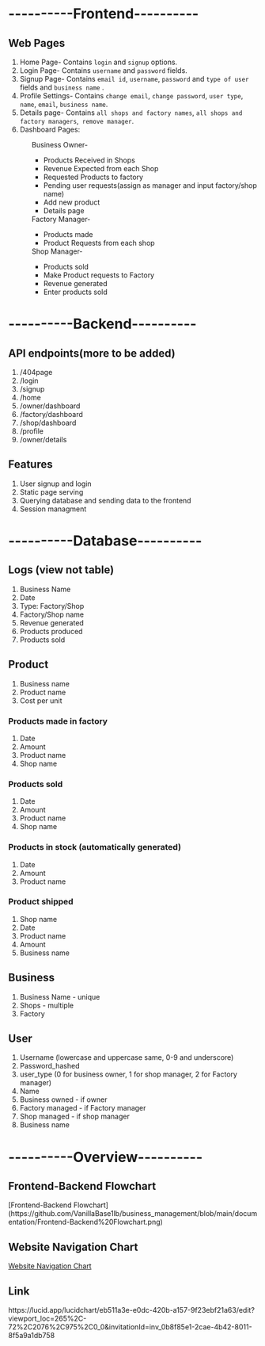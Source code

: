 <h1>----------Frontend----------</h1>

<h2>Web Pages </h2> 
<ol>
<li> Home Page- Contains <code>login</code> and <code>signup</code> options. </li>
<li> Login Page- Contains <code>username</code> and <code>password</code> fields. </li>
<li> Signup Page- Contains <code>email id</code>, <code>username</code>, <code>password</code> and <code>type of user</code> fields and <code>business name</code> . </li>
<li> Profile Settings-  Contains <code>change email</code>, <code>change password</code>, <code>user type</code>, <code>name</code>, <code>email</code>, <code>business name</code>.
<li> Details page- Contains <code>all shops and factory names</code>, <code>all shops and factory managers</code>,<code> remove manager</code>.
<li> Dashboard Pages:</li>
<ul>
	Business Owner- 
	<ul>
<li>Products Received in Shops</li>
<li>Revenue Expected from each Shop</li>
<li>Requested Products to factory</li>
<li>Pending user requests(assign as manager and input factory/shop name)</li>
<li>Add new product</li>
<li>Details page</li>
</ul>
 Factory Manager- 
<ul>
<li>Products made</li>
<li>Product Requests from each shop</li>
</ul>
Shop Manager- 
<ul>
<li>Products sold</li>
<li>Make Product requests to Factory</li>
<li>Revenue generated</li>
<li>Enter products sold</li>
</ul>
</ul>

</ol>
<h1>----------Backend----------</h1>

<h2>API endpoints(more to be added)</h2>
<ol>
<li> /404page</li>
<li> /login</li>
<li> /signup</li>
<li> /home</li>
<li> /owner/dashboard</li>
<li> /factory/dashboard</li>
<li> /shop/dashboard</li>
<li> /profile</li>
<li> /owner/details</li>
</ol>

<h2>Features</h2>
<ol>
<li> User signup and login</li>
<li> Static page serving</li>
<li> Querying database and sending data to the frontend</li>
<li> Session managment</li>

</ol>

<h1>----------Database----------</h1>

<h2>Logs (view not table)</h2>
<ol>
<li>Business Name</li>
<li> Date </li>
<li> Type: Factory/Shop</li>
<li> Factory/Shop name</li>
<li>Revenue generated</li>
<li> Products produced</li>
<li> Products sold</li>
</ol>

<h2>Product</h2>
<ol>
<li> Business name</li>
<li> Product name</li>
<li> Cost per unit</li>
</ol>

<h3>Products made in factory</h3>
<ol>
<li> Date</li>
<li> Amount</li>
<li> Product name</li>
<li> Shop name</li>
</ol>
<h3>Products sold</h3>
<ol>
<li> Date</li>
<li> Amount</li>
<li> Product name</li>
<li> Shop name</li>
</ol>
<h3>Products in stock (automatically generated)</h3>
<ol>
<li> Date</li>
<li> Amount</li>
<li> Product name</li>

</ol>

<h3>Product shipped</h3>
<ol>
<li> Shop name</li>
<li> Date</li>
<li> Product name</li>
<li> Amount</li>
<li> Business name</li>
</ol>

<h2>Business</h2>
<ol>
<li>Business Name - unique</li>
<li>Shops - multiple</li>
<li>Factory</li>
</ol>


<h2>User</h2>
<ol>
<li> Username (lowercase and uppercase same, 0-9 and underscore)</li>
<li> Password_hashed</li>
<li> user_type (0 for business owner, 1 for shop manager, 2 for Factory manager)</li>
<li> Name</li>
<li> Business owned - if owner</li>
<li> Factory managed - if Factory manager</li>
<li> Shop managed - if shop manager</li>
<li> Business name</li>
</ol>

<h1>----------Overview----------</h1>

<h2>Frontend-Backend Flowchart</h2>
[Frontend-Backend Flowchart](https://github.com/VanillaBase1lb/business_management/blob/main/documentation/Frontend-Backend%20Flowchart.png)

<h2>Website Navigation Chart</h2>

[Website Navigation Chart](https://github.com/VanillaBase1lb/business_management/blob/main/documentation/Website%20Navigation.png)

<h2>Link</h2>
https://lucid.app/lucidchart/eb511a3e-e0dc-420b-a157-9f23ebf21a63/edit?viewport_loc=265%2C-72%2C2076%2C975%2C0_0&invitationId=inv_0b8f85e1-2cae-4b42-8011-8f5a9a1db758
